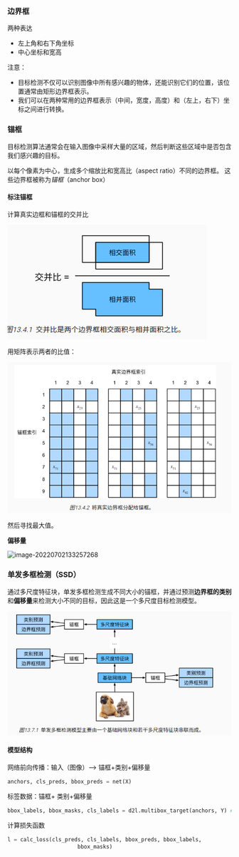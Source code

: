 ### 边界框

两种表达

- 左上角和右下角坐标
- 中心坐标和宽高

注意：

- 目标检测不仅可以识别图像中所有感兴趣的物体，还能识别它们的位置，该位置通常由矩形边界框表示。
- 我们可以在两种常用的边界框表示（中间，宽度，高度）和（左上，右下）坐标之间进行转换。

### 锚框

目标检测算法通常会在输入图像中采样大量的区域，然后判断这些区域中是否包含我们感兴趣的目标。

以每个像素为中心，生成多个缩放比和宽高比（aspect ratio）不同的边界框。 这些边界框被称为*锚框*（anchor box）

#### 标注锚框

计算真实边框和锚框的交并比

![image-20220702133029146](./imags/image-20220702133029146.png)

用矩阵表示两者的比值：

![image-20220702133053251](./imags/image-20220702133053251.png)

然后寻找最大值。

**偏移量**

![image-20220702133257268](./imags/image-20220702133257268.png)



### 单发多框检测（SSD）

通过多尺度特征块，单发多框检测生成不同大小的锚框，并通过预测**边界框的类别**和**偏移量**来检测大小不同的目标，因此这是一个多尺度目标检测模型。

![image-20220702091610855](./imags/image-20220702091610855.png)

#### 模型结构

网络前向传播：输入（图像）--> 锚框+类别+偏移量

```python
anchors, cls_preds, bbox_preds = net(X)
```



标签数据：锚框+ 类别+偏移量

```python
bbox_labels, bbox_masks, cls_labels = d2l.multibox_target(anchors, Y) # Y 为标签 [class, x0,y0,x1,y1]
```

计算损失函数

```python
l = calc_loss(cls_preds, cls_labels, bbox_preds, bbox_labels,
                      bbox_masks)
```

